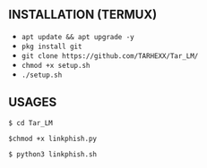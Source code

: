 ## INSTALLATION (TERMUX)

* `apt update && apt upgrade -y`
* `pkg install git`
* `git clone https://github.com/TARHEXX/Tar_LM/`
* `chmod +x setup.sh`
* `./setup.sh`

## USAGES 
```
$ cd Tar_LM
```
```
$chmod +x linkphish.py
```
```
$ python3 linkphish.sh
```
